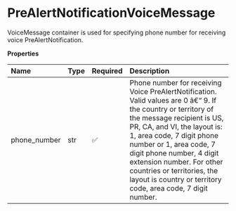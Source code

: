 # PreAlertNotificationVoiceMessage

VoiceMessage container is used for specifying phone number for receiving voice PreAlertNotification.

**Properties**

| Name         | Type | Required | Description                                                                                                                                                                                                                                                                                                                                                                             |
| :----------- | :--- | :------- | :-------------------------------------------------------------------------------------------------------------------------------------------------------------------------------------------------------------------------------------------------------------------------------------------------------------------------------------------------------------------------------------- |
| phone_number | str  | ✅       | Phone number for receiving Voice PreAlertNotification. Valid values are 0 â€“ 9. If the country or territory of the message recipient is US, PR, CA, and VI, the layout is: 1, area code, 7 digit phone number or 1, area code, 7 digit phone number, 4 digit extension number. For other countries or territories, the layout is country or territory code, area code, 7 digit number. |

<!-- This file was generated by liblab | https://liblab.com/ -->
